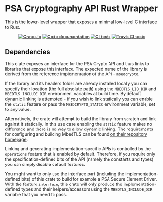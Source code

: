 # PSA Cryptography API Rust Wrapper

This is the lower-level wrapper that exposes a minimal low-level C
interface to Rust.

<p align="center">
  <a href="https://crates.io/crates/psa-crypto-sys"><img alt="Crates.io" src="https://img.shields.io/crates/v/psa-crypto-sys"></a>
  <a href="https://docs.rs/psa-crypto-sys"><img src="https://docs.rs/psa-crypto-sys/badge.svg" alt="Code documentation"/></a>
  <a href="https://github.com/parallaxsecond/rust-psa-crypto/actions?query=workflow%3A%22Continuous+Integration%22"><img src="https://github.com/parallaxsecond/rust-psa-crypto/workflows/Continuous%20Integration/badge.svg" alt="CI tests"/></a>
  <a href="https://travis-ci.com/parallaxsecond/rust-psa-crypto"><img src="https://travis-ci.com/parallaxsecond/rust-psa-crypto.svg?branch=master" alt="Travis CI tests"/></a>
</p>

## Dependencies

This crate exposes an interface for the PSA Crypto API and thus
links to libraries that expose this interface. The expected name
of the library is derived from the reference implementation of the
API - `mbedcrypto`.

If the library and its headers folder are already installed locally you can
specify their location (the full absolute path) using the `MBEDTLS_LIB_DIR` and
`MBEDTLS_INCLUDE_DIR` environment variables at build time. By default dynamic
linking is attempted - if you wish to link statically you can enable the
`static` feature or pass the `MBEDCRYPTO_STATIC` environment variable, set to
any value.

Alternatively, the crate will attempt to build the library from scratch and
link against it statically. In this use case enabling the `static` feature
makes no difference and there is no way to allow dynamic linking. The
requirements for configuring and building MbedTLS can be found
[on their repository homepage](https://github.com/ARMmbed/mbedtls#tool-versions).

Linking and generating implementation-specific APIs is controlled by the
`operations` feature that is enabled by default. Therefore, if you
require only the specification-defined bits of the API (namely the constants and types)
you can simply disable default features.

You might want to only use the interface part (including the
implementation-defined bits) of this crate to build for example a PSA Secure
Element Driver. With the feature `interface`, this crate will only produce the
implementation-defined types and their helpers/accessors using the
`MBEDTLS_INCLUDE_DIR` variable that you need to pass.
